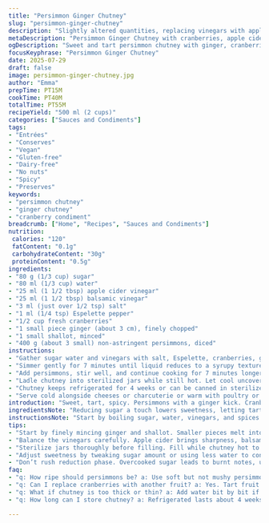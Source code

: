 ```yaml
---
title: "Persimmon Ginger Chutney"
slug: "persimmon-ginger-chutney"
description: "Slightly altered quantities, replacing vinegars with apple cider and balsamic vinegar. Cranberries replace apple for tartness. Ginger and shallot remain, with added cinnamon for warmth. Simmer times adjusted slightly for texture. Can be stored refrigerated or canned for longer use. Versatile condiment served cold or warm with meats, cheeses, and more."
metaDescription: "Persimmon Ginger Chutney with cranberries, apple cider and balsamic vinegars, ginger, shallot, Espelette pepper, simmered to syrupy texture, versatile condiment."
ogDescription: "Sweet and tart persimmon chutney with ginger, cranberries, and warm spices. Cooked down until thick, great cold or warm with meats and cheeses."
focusKeyphrase: "Persimmon Ginger Chutney"
date: 2025-07-29
draft: false
image: persimmon-ginger-chutney.jpg
author: "Emma"
prepTime: PT15M
cookTime: PT40M
totalTime: PT55M
recipeYield: "500 ml (2 cups)"
categories: ["Sauces and Condiments"]
tags:
- "Entrées"
- "Conserves"
- "Vegan"
- "Gluten-free"
- "Dairy-free"
- "No nuts"
- "Spicy"
- "Preserves"
keywords:
- "persimmon chutney"
- "ginger chutney"
- "cranberry condiment"
breadcrumb: ["Home", "Recipes", "Sauces and Condiments"]
nutrition: 
 calories: "120"
 fatContent: "0.1g"
 carbohydrateContent: "30g"
 proteinContent: "0.5g"
ingredients:
- "80 g (1/3 cup) sugar"
- "80 ml (1/3 cup) water"
- "25 ml (1 1/2 tbsp) apple cider vinegar"
- "25 ml (1 1/2 tbsp) balsamic vinegar"
- "3 ml (just over 1/2 tsp) salt"
- "1 ml (1/4 tsp) Espelette pepper"
- "1/2 cup fresh cranberries"
- "1 small piece ginger (about 3 cm), finely chopped"
- "1 small shallot, minced"
- "400 g (about 3 small) non-astringent persimmons, diced"
instructions:
- "Gather sugar water and vinegars with salt, Espelette, cranberries, ginger, and shallot. In a small pot, bring mixture to a boil."
- "Simmer gently for 7 minutes until liquid reduces to a syrupy texture, cranberries softening fully."
- "Add persimmons, stir well, and continue cooking for 7 minutes longer on medium heat, breaking down persimmons slightly."
- "Ladle chutney into sterilized jars while still hot. Let cool uncovered at room temp, then seal and refrigerate minimum 3 hours before use."
- "Chutney keeps refrigerated for 4 weeks or can be canned in sterilized jars for up to a year at room temperature."
- "Serve cold alongside cheeses or charcuterie or warm with poultry or meat pâtés."
introduction: "Sweet, tart, spicy. Persimmons with a ginger kick. Cranberries thrown in for brightness instead of apple, changing the landscape. Vinegars swapped for apple cider and balsamic, blending mellow tart and deep fruitiness. Sugar reduced but still enough for balance. Heat from Espelette pepper lingers behind the fruit. A warm chutney turned cool in fridge. Great for spreading on bread or alongside any savory bites. Stored airtight it waits, months ahead. The cooking time lengthened just a bit, coaxing flavors fully out, thickening syrup with care. Winter’s gift caught in glass, no fuss, just flavor. The mixture breaks down, mingling soft with crisp textures. No need for dairy, nuts, or gluten here—just pure plant-based punch. From small kitchen to table in under an hour."
ingredientsNote: "Reducing sugar a touch lowers sweetness, letting tart cranberries take the stage over the typical Cortland apple substitute. The water amount guided carefully to achieve a syrup texture, balancing cooking time and evaporation. Using apple cider vinegar alongside balsamic vinegars brings multiple layers—sharp with sweet depth. Persimmons chosen are soft, ripe but not mushy, to meld with the sauce without disintegrating. Fresh cranberries contribute fresh acidity and color flecks throughout the chutney. Shallots and ginger diced fine, allowing full flavor release when heated. Adjust salt and Espelette according to taste for mild or stronger heat. The small cinnamon addition adds subtle warmth without overwhelming. Overall, ingredients align for a plant-based condiment, constrained by common allergies—no nuts, no dairy, no gluten."
instructionsNote: "Start by boiling sugar, water, vinegars, and spices with cranberries, stirring occasionally to prevent sticking. The initial simmer should gently soften cranberries until the syrup thickens—this can take about 7 minutes as liquid reduces. Add diced persimmons next, stir carefully but thoroughly, and continue simmering for about 7 more minutes over medium heat to allow fruit to break down just enough for uniform texture without losing chunks. Use sterilized jars for storing to extend shelf life when canning. Cooling time before refrigerating can be done at room temp uncovered to avoid condensation. For best flavor development, chill a few hours before serving. Serve cooled or warm depending on pairing. The timing adjustments result in slightly deeper flavors and a thicker consistency compared to brisk simmering."
tips:
- "Start by finely mincing ginger and shallot. Smaller pieces melt into sauce better. Avoid large chunks unless texture desired. Keep cranberries whole for bursts of tartness but watch for popping skins. Use soft, ripe persimmons but not mushy. Dice uniform sizes to cook evenly. Water amount controls syrup thickness. Adjust as you go. Simmer with lid off for faster reduction. Watch closely to prevent scorching at bottom. Keep stirring semi-regularly but gentle."
- "Balance the vinegars carefully. Apple cider brings sharpness, balsamic adds round fruitiness. Use measured amounts; too much messes with tang and sweetness. Salt adds depth, Espelette pepper gives subtle heat—add little at first, increase if needed. Cinnamon optional but adds warmth—don’t overpower the fresh flavors. Cook cranberries until soft but not dissolved. That bright color fleck is key to visual appeal. Final simmer temp medium—not too high to avoid burning sugar."
- "Sterilize jars thoroughly before filling. Fill while chutney hot to create vacuum seal when cooled. Leave uncovered on counter to avoid condensation inside lid; locks in freshness better. Chill minimum 3 hours before opening for flavors to settle. Refrigerate up to 4 weeks. For longer storage, can in sterilized jars using water bath. Do not skip lint-free clean cloth drying on lids post fill. Double check lid seals after cooling. Reheat gently before serving warm—watch thickness, add splash water if too firm."
- "Adjust sweetness by tweaking sugar amount or using less water to concentrate during simmer. Cranberries give sharp contrast to mild persimmon—do not skip. Ginger and shallot diced small release flavor slowly. Stir carefully after adding persimmons; breaking fruit down slightly but keep some pieces intact. Avoid overcooking persimmons or chutney turns too runny and loses texture. Espelette pepper level impact mild to medium heat—adjust to taste. Cinnamon is background note only. Serve cold or warm with charcuterie, poultry, or cheese spreads."
- "Don’t rush reduction phase. Overcooked sugar leads to burnt notes, undercooked means watery chutney. Use small pot for better control. Taste mid-cook to balance acidity and sweetness. If too tart, pinch extra sugar; if too sweet, splash more vinegar. Cool chutney uncovered briefly for steam escape, preventing wet lids. Keep jars airtight after sealing to avoid spoilage. Best flavors develop after minimum chill time but keep it flexible. Mix texture elements: soft persimmon, tart cranberry pops, subtle spice kick."
faq:
- "q: How ripe should persimmons be? a: Use soft but not mushy persimmons. Too firm won’t break down well. Too soft turns chutney into sauce. Medium ripe is best for texture balance. Diced evenly for consistent cooking."
- "q: Can I replace cranberries with another fruit? a: Yes. Tart fruit options work—like green apple, rhubarb, or tart cherries. Adjust sugar and simmer times for different acidities. Cranberries unique color though. Keep acid-vinegar balance in mind when swapping."
- "q: What if chutney is too thick or thin? a: Add water bit by bit if too thick after cooling. Simmer longer if too thin, evaporate more liquid slowly. Avoid overcooking persimmons during thickening. Stir often to prevent burning bottom."
- "q: How long can I store chutney? a: Refrigerated lasts about 4 weeks. Canning extends shelf life up to a year in sterile sealed jars. Keep in cool, dark place if canned. After opening, refrigerate again. Watch for mold, discard if smell off or bubble."

---
```

